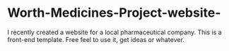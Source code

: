 # Worth-Medicines-Project-website-
I recently created a website for a local pharmaceutical company. 
This is a front-end template.
Free feel to use it, get ideas or whatever.
